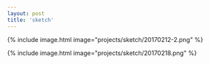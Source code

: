 ```yaml
---
layout: post
title: 'sketch'
---
```


{% include image.html image="projects/sketch/20170212-2.png" %}


{% include image.html image="projects/sketch/20170218.png" %}
